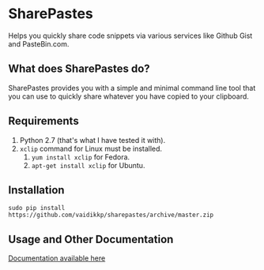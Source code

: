 # SharePastes

Helps you quickly share code snippets via various services like Github Gist and
PasteBin.com.

## What does SharePastes do?

SharePastes provides you with a simple and minimal command line tool that you
can use to quickly share whatever you have copied to your clipboard.

## Requirements

1. Python 2.7 (that's what I have tested it with). 
2. `xclip` command for Linux must be installed.
   1. `yum install xclip` for Fedora.
   2. `apt-get install xclip` for Ubuntu.

## Installation

`sudo pip install https://github.com/vaidikkp/sharepastes/archive/master.zip`

## Usage and Other Documentation

[Documentation available here][Docs]

[Docs]: https://sharepastes.readthedocs.org/en/latest/
